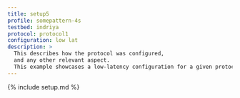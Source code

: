 ```yaml
---
title: setup5
profile: somepattern-4s
testbed: indriya
protocol: protocol1
configuration: low lat
description: >
  This describes how the protocol was configured,
  and any other relevant aspect.
  This example showcases a low-latency configuration for a given protocol.
---
```


{% include setup.md %}
